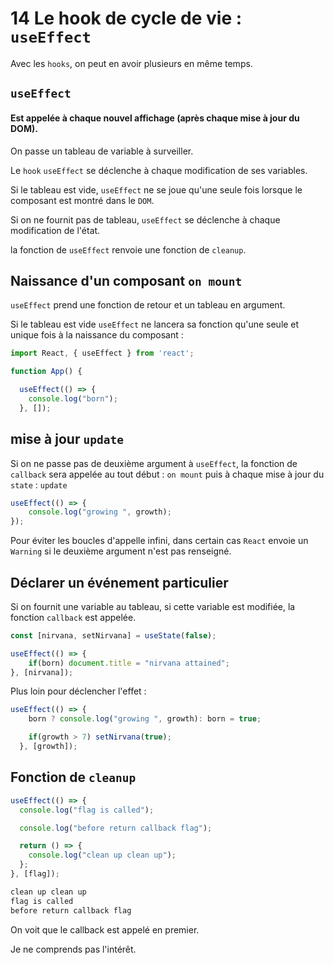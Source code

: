 # 14 Le hook de cycle de vie : `useEffect`

Avec les `hooks`, on peut en avoir plusieurs en même temps.

## `useEffect`

#### Est appelée à chaque nouvel affichage (après chaque mise à jour du DOM).

On passe un tableau de variable à surveiller.

Le `hook` `useEffect` se déclenche à chaque modification de ses variables.

Si le tableau est vide, `useEffect` ne se joue qu'une seule fois lorsque le composant est montré dans le `DOM`.

Si on ne fournit pas de tableau, `useEffect` se déclenche à chaque modification de l'état.

la fonction de `useEffect` renvoie une fonction de `cleanup`.

## Naissance d'un composant `on mount`

`useEffect` prend une fonction de retour et un tableau en argument.

Si le tableau est vide `useEffect` ne lancera sa fonction qu'une seule et unique fois à la naissance du composant :

```jsx
import React, { useEffect } from 'react';

function App() {

  useEffect(() => {
    console.log("born");
  }, []);
```

## mise à jour `update`

Si on ne passe pas de deuxième argument à `useEffect`, la fonction de `callback` sera appelée au tout début :  `on mount` puis à chaque mise à jour du `state` : `update`

```jsx
useEffect(() => {
    console.log("growing ", growth);
});
```

Pour éviter les boucles d'appelle infini, dans certain cas `React` envoie un `Warning` si le deuxième argument n'est pas renseigné.

## Déclarer un événement particulier

Si on fournit une variable au tableau, si cette variable est modifiée, la fonction `callback` est appelée.

```jsx
const [nirvana, setNirvana] = useState(false);

useEffect(() => {
    if(born) document.title = "nirvana attained";
}, [nirvana]);
```

Plus loin pour déclencher l'effet :

```jsx
useEffect(() => {
    born ? console.log("growing ", growth): born = true;

    if(growth > 7) setNirvana(true);
  }, [growth]);
```

## Fonction de `cleanup`

```jsx
useEffect(() => {
  console.log("flag is called");

  console.log("before return callback flag");

  return () => {
    console.log("clean up clean up");
  };
}, [flag]);
```

```bash
clean up clean up
flag is called
before return callback flag
```

On voit que le callback est appelé en premier.

Je ne comprends pas l'intérêt.